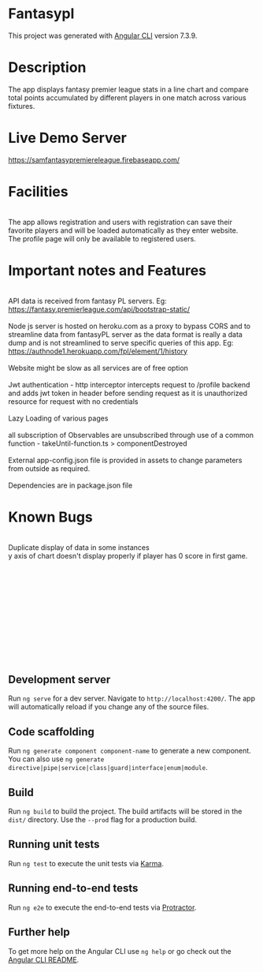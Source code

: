 # Fantasypl

This project was generated with [Angular CLI](https://github.com/angular/angular-cli) version 7.3.9.
# Description
The app displays fantasy premier league stats in a line chart and compare total points accumulated by different players in one match across various fixtures.

# Live Demo Server
https://samfantasypremiereleague.firebaseapp.com/

# Facilities
<br> The app allows registration and users with registration can save their favorite players and will be loaded automatically as they enter website.
<br> The profile page will only be available to registered users.

# Important notes and Features
<br>  API data is received from fantasy PL servers. Eg: https://fantasy.premierleague.com/api/bootstrap-static/ 
<br> <br> Node js server is hosted on heroku.com as a proxy to bypass CORS and to streamline data from fantasyPL server as the data format is really a data dump and is not streamlined to serve specific queries of this app. Eg: https://authnode1.herokuapp.com/fpl/element/1/history
<br><br> Website might be slow as all services are of free option
<br> <br> Jwt authentication - http interceptor intercepts request to /profile backend and adds jwt token in header before sending request as it is unauthorized resource for request with no credentials
<br> <br>Lazy Loading of various pages
<br> <br> all subscription of Observables are unsubscribed through use of a common function - takeUntil-function.ts > componentDestroyed
<br>  <br>External app-config.json file is provided in assets to change parameters from outside as required.
<br> <br>Dependencies are in package.json file






# Known Bugs
<br> Duplicate display of data in some instances
<br> y axis of chart doesn't display properly if player has 0 score in first game.

<br> <br> <br> <br> <br> <br> <br> <br> <br> <br> <br> 
## Development server

Run `ng serve` for a dev server. Navigate to `http://localhost:4200/`. The app will automatically reload if you change any of the source files.

## Code scaffolding

Run `ng generate component component-name` to generate a new component. You can also use `ng generate directive|pipe|service|class|guard|interface|enum|module`.

## Build

Run `ng build` to build the project. The build artifacts will be stored in the `dist/` directory. Use the `--prod` flag for a production build.

## Running unit tests

Run `ng test` to execute the unit tests via [Karma](https://karma-runner.github.io).

## Running end-to-end tests

Run `ng e2e` to execute the end-to-end tests via [Protractor](http://www.protractortest.org/).

## Further help

To get more help on the Angular CLI use `ng help` or go check out the [Angular CLI README](https://github.com/angular/angular-cli/blob/master/README.md).
